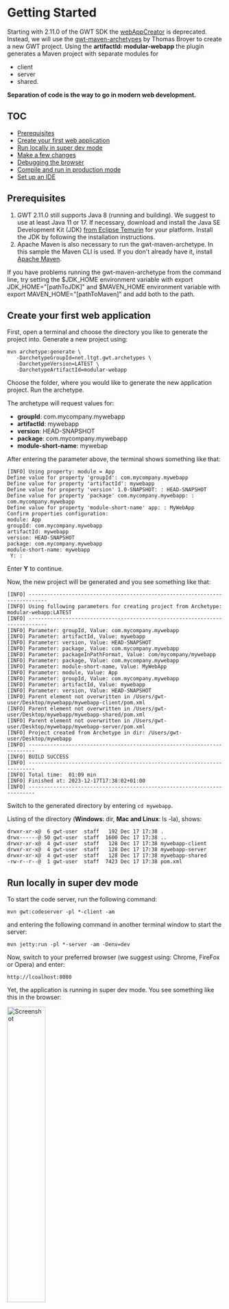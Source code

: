 Getting Started
===

Starting with 2.11.0 of the GWT SDK the [webAppCreator](gettingstarted-outdated.html) is deprecated. Instead, we will use 
the [gwt-maven-archetypes](https://github.com/tbroyer/gwt-maven-archetypes) by Thomas Broyer to create a new GWT project. Using the **artifactId: modular-webapp** 
the plugin generates a Maven project with separate modules for

* client
* server
* shared.

**Separation of code is the way to go in modern web development.** 

## TOC

*  [Prerequisites](#prereqs)
*  [Create your first web application](#create)
*  [Run locally in super dev mode](#run)
*  [Make a few changes](#change)
*  [Debugging the browser](#bebug)
*  [Compile and run in production mode](#compile)
*  [Set up an IDE](#setup)

## Prerequisites<a id="prereqs"></a>

1.  GWT 2.11.0 still supports Java 8 (running and building). We suggest to use at least Java 11 or 17. If necessary, download and
    install the Java SE Development Kit (JDK) <a href="https://adoptium.net/de/temurin/releases/" 
    rel="nofollow">from Eclipse Temurin</a> for your platform. Install the JDK by following the 
    installation instructions. 
2.  Apache Maven is also necessary to run the gwt-maven-archetype. In this sample the Maven CLI is used. If
    you don't already have it, install <a href="https://maven.apache.org/download.cgi" rel="nofollow">Apache Maven</a>.

If you have problems running the gwt-maven-archetype from the command line, try setting the
$JDK_HOME environment variable with export JDK_HOME="[pathToJDK]" and $MAVEN_HOME environment variable with export MAVEN_HOME="[pathToMaven]"
and add both to the path. 

## Create your first web application<a id="create"></a>

First, open a terminal and choose the directory you like to generate the project into. Generate a new project using: 

```
mvn archetype:generate \
   -DarchetypeGroupId=net.ltgt.gwt.archetypes \
   -DarchetypeVersion=LATEST \
   -DarchetypeArtifactId=modular-webapp
```

Choose the folder, where you would like to generate the new application project. Run the archetype. 

The archetype will request values for:

* **groupId**: com.mycompany.mywebapp
* **artifactId**: mywebapp
* **version**: HEAD-SNAPSHOT
* **package**: com.mycompany.mywebapp
* **module-short-name**: mywebap

After entering the parameter above, the terminal shows something like that:

```
[INFO] Using property: module = App
Define value for property 'groupId': com.mycompany.mywebapp
Define value for property 'artifactId': mywebapp
Define value for property 'version' 1.0-SNAPSHOT: : HEAD-SNAPSHOT     
Define value for property 'package' com.mycompany.mywebapp: : com.mycompany.mywebapp
Define value for property 'module-short-name' app: : MyWebApp
Confirm properties configuration:
module: App
groupId: com.mycompany.mywebapp
artifactId: mywebapp
version: HEAD-SNAPSHOT
package: com.mycompany.mywebapp
module-short-name: mywebapp
 Y: :         
```

Enter **Y** to continue.

Now, the new project will be generated and you see something like that:

```
[INFO] ----------------------------------------------------------------------------
[INFO] Using following parameters for creating project from Archetype: modular-webapp:LATEST
[INFO] ----------------------------------------------------------------------------
[INFO] Parameter: groupId, Value: com.mycompany.mywebapp
[INFO] Parameter: artifactId, Value: mywebapp
[INFO] Parameter: version, Value: HEAD-SNAPSHOT
[INFO] Parameter: package, Value: com.mycompany.mywebapp
[INFO] Parameter: packageInPathFormat, Value: com/mycompany/mywebapp
[INFO] Parameter: package, Value: com.mycompany.mywebapp
[INFO] Parameter: module-short-name, Value: MyWebApp
[INFO] Parameter: module, Value: App
[INFO] Parameter: groupId, Value: com.mycompany.mywebapp
[INFO] Parameter: artifactId, Value: mywebapp
[INFO] Parameter: version, Value: HEAD-SNAPSHOT
[INFO] Parent element not overwritten in /Users/gwt-user/Desktop/mywebapp/mywebapp-client/pom.xml
[INFO] Parent element not overwritten in /Users/gwt-user/Desktop/mywebapp/mywebapp-shared/pom.xml
[INFO] Parent element not overwritten in /Users/gwt-user/Desktop/mywebapp/mywebapp-server/pom.xml
[INFO] Project created from Archetype in dir: /Users/gwt-user/Desktop/mywebapp
[INFO] ------------------------------------------------------------------------
[INFO] BUILD SUCCESS
[INFO] ------------------------------------------------------------------------
[INFO] Total time:  01:09 min
[INFO] Finished at: 2023-12-17T17:38:02+01:00
[INFO] ------------------------------------------------------------------------
```

Switch to the generated directory by entering `cd mywebapp`.

Listing of the directory (**Windows**: dir, **Mac and Linux**: ls -la), shows: 

```
drwxr-xr-x@  6 gwt-user  staff   192 Dec 17 17:38 .
drwx------@ 50 gwt-user  staff  1600 Dec 17 17:38 ..
drwxr-xr-x@  4 gwt-user  staff   128 Dec 17 17:38 mywebapp-client
drwxr-xr-x@  4 gwt-user  staff   128 Dec 17 17:38 mywebapp-server
drwxr-xr-x@  4 gwt-user  staff   128 Dec 17 17:38 mywebapp-shared
-rw-r--r--@  1 gwt-user  staff  7423 Dec 17 17:38 pom.xml
```

## Run locally in super dev mode<a id="run"></a>

To start the code server, run the following command:

```
mvn gwt:codeserver -pl *-client -am
```

and entering the following command in another terminal window to start the server:

```
mvn jetty:run -pl *-server -am -Denv=dev
```

Now, switch to your preferred browser (we suggest using: Chrome, FireFox or Opera) and enter:

```
http://lcoalhost:8080
```

Yet, the application is running in super dev mode. You see something like this in the browser:

<div class="screenshot"><a href="images/mywebapp.png"><img src="images/mywebapp.png" alt="Screenshot" width="42%"/></a></div>

## Make a few changes<a id="change"></a>

Let's change the label of the button. Because this is something on the client side, we need to locate the source code in the client module. 
The source code is located in the `mywebapp-client/src/main/java/com/mycompany/mywebapp` subdirectory and the source in the `App.java` class.

Look inside `App.java`. Line 42 constructs the "Send" button.

```
final Button sendButton = new Button("Send");
```

Change the text from "Send" to "Send to Server".

```
final Button sendButton = new Button("Send to Server");
```

Save the file and simply click "Refresh" in your browser to see your change. The button should now say "Send to Server" instead of "Send":

## Debugging the browser<a id="debug"></a>

In super dev mode, you can easily debug your client code in the browser. While running your application, open the dev tools 
in your browser. Select the `Sources`-tab and press `ctrl-P` (Windows/Linux) or `cmd-P` (macOS). A popup opens. Enter `App.java` and press return.

<div class="screenshot"><a href="images/sdm-debugger.png"><img src="images/sdm-debugger.png" alt="Screenshot" width="42%"/></a></div>

The source code of the `App.java` class is displayed in the debugger. Add a breakpoint by clicking of Line number 94. Press the send button.
The execution will stop at line 94. The stacktrace is visible, the content of the variable, etc. 

<div class="screenshot"><a href="images/sdm-debugger-breakpoint.png"><img src="images/sdm-debugger-breakpoint.png" alt="Screenshot" width="42%"/></a></div>

## Compile and run in production mode<a id="compile"></a>

To run the application as JavaScript in what GWT calls "production mode", create the application by executing:

```
mvn clean package
```

The Maven "package" goal invokes the GWT compiler which generates a number of JavaScript and HTML files from the
MyWebApp Java source code in the `target/` subdirectory.  There you will find a `mywebapp-server-HEAD-SNAPSHOT.war`.
You can deploy this war file to every servlet engine and run it. Once running, enter `mywebapp-server-HEAD-SNAPSHOT/index.html`
in your web browser.  The application should look identical to the super dev mode above. You can change the name of the war using
Maven 'buildname`.

Congratulations! You've created your first web application using GWT.
Since you've compiled the project, you're now running pure JavaScript and
HTML that works in Edge, Chrome, Firefox, Safari, and Opera. You could now deploy
your application to production by serving the HTML and JavaScript files from your servlet engine.

In case you prefer a Spring Boot server, check the 
[gwt-maven-springboot-archetype](https://github.com/NaluKit/gwt-maven-springboot-archetype) plugin. It creates a
project in a similar way, but uses Spring Boot instead of Jetty on the server side.

## Set up an IDE<a id="setup"></a>

Now that you've created your first app, you probably want to do something a
bit more interesting. But first, if you normally work with an IDE you'll want to
set up your IDE to use the GWT SDK:

[Set up Eclipse](usingeclipse.html)

[Set up IntelliJ](usingintellij.html)

Now, with your sample project set up, head over to [Build a Sample GWT App](doc/latest/tutorial/gettingstarted.html).
